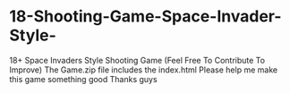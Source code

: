 # 18-Shooting-Game-Space-Invader-Style-
18+ Space Invaders Style Shooting Game (Feel Free To Contribute To Improve)
The Game.zip file includes the index.html
Please help me make this game something good
Thanks guys
